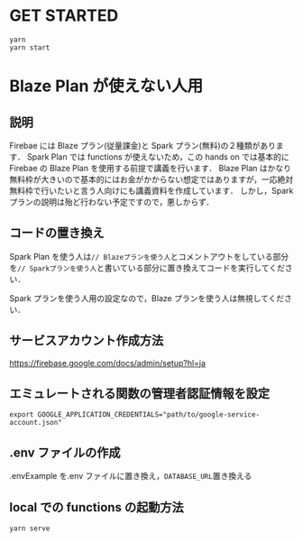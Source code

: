 # GET STARTED

```
yarn
yarn start
```

# Blaze Plan が使えない人用

## 説明

Firebae には Blaze プラン(従量課金)と Spark プラン(無料)の２種類があります．
Spark Plan では functions が使えないため，この hands on では基本的に Firebae の Blaze Plan を使用する前提で講義を行います．
Blaze Plan はかなり無料枠が大きいので基本的にはお金がかからない想定ではありますが，一応絶対無料枠で行いたいと言う人向けにも講義資料を作成しています．
しかし，Spark プランの説明は殆ど行わない予定ですので，悪しからず．

## コードの置き換え

Spark Plan を使う人は`// Blazeプランを使う人`とコメントアウトをしている部分を`// Sparkプランを使う人`と書いている部分に置き換えてコードを実行してください．

Spark プランを使う人用の設定なので，Blaze プランを使う人は無視してください．

## サービスアカウント作成方法

https://firebase.google.com/docs/admin/setup?hl=ja

## エミュレートされる関数の管理者認証情報を設定

```
export GOOGLE_APPLICATION_CREDENTIALS="path/to/google-service-account.json"
```

## .env ファイルの作成

.envExample を.env ファイルに置き換え，`DATABASE_URL`置き換える

## local での functions の起動方法

```
yarn serve
```
